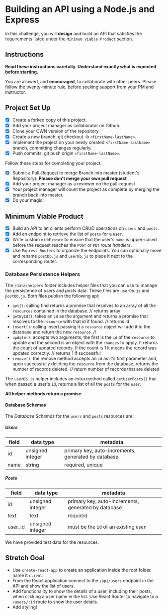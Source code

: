 # Building an API using a Node.js and Express

In this challenge, you will **design** and build an API that satisfies the requirements listed under the `Minimum Viable Product` section.

## Instructions

**Read these instructions carefully. Understand exactly what is expected before starting.**

You are allowed, and **encouraged**, to collaborate with other peers. Please follow the twenty-minute rule, before seeking support from your PM and Instructor.

## Project Set Up

- [x] Create a forked copy of this project.
- [x] Add your project manager as collaborator on Github.
- [x] Clone your OWN version of the repository.
- [x] Create a new branch: git checkout -b `<firstName-lastName>`.
- [x] Implement the project on your newly created `<firstName-lastName>` branch, committing changes regularly.
- [x] Push commits: git push origin `<firstName-lastName>`.

Follow these steps for completing your project.

- [x] Submit a Pull-Request to merge <firstName-lastName> Branch into master (student's Repository). **Please don't merge your own pull request**
- [x] Add your project manager as a reviewer on the pull-request
- [x] Your project manager will count the project as complete by merging the branch back into master.
- [x] Do your magic!

## Minimum Viable Product

- [x] Build an API to let clients perform CRUD operations on `users` and `posts`.
- [x] Add an endpoint to retrieve the list of `posts` for a `user`.
- [x] Write custom `middleware` to ensure that the user's `name` is upper-cased before the request reaches the `POST` or `PUT` _route handlers_.
- [x] Use `Express Routers` to organize the endpoints. You can optionally move and rename `postDb.js` and `userDb.js` to place it next to the corresponding router.

### Database Persistence Helpers

The `/data/helpers` folder includes helper files that you can use to manage the persistence of _users_ and _posts_ data. These files are `userDb.js` and `postDb.js`. Both files publish the following api:

- `get()`: calling find returns a promise that resolves to an array of all the `resources` contained in the database. // returns array
- `getById()`: takes an `id` as the argument and returns a promise that resolves to the `resource` with that id if found. // returns id
- `insert()`: calling insert passing it a `resource` object will add it to the database and return the new `resource`. // 
- `update()`: accepts two arguments, the first is the `id` of the `resource` to update and the second is an object with the `changes` to apply. It returns the count of updated records. If the count is 1 it means the record was updated correctly. // returns 1 if successful
- `remove()`: the remove method accepts an `id` as it's first parameter and, upon successfully deleting the `resource` from the database, returns the number of records deleted. // return number of records that are deleted

The `userDb.js` helper includes an extra method called `getUserPosts()` that when passed a user's `id`, returns a list of all the `posts` for the `user`.

**All helper methods return a promise.**

#### Database Schemas

The _Database Schemas_ for the `users` and `posts` resources are:

##### Users

| field | data type        | metadata                                            |
| ----- | ---------------- | --------------------------------------------------- |
| id    | unsigned integer | primary key, auto-increments, generated by database |
| name  | string           | required, unique                                    |

##### Posts

| field   | data type        | metadata                                            |
| ------- | ---------------- | --------------------------------------------------- |
| id      | unsigned integer | primary key, auto-increments, generated by database |
| text    | text             | required                                            |
| user_id | unsigned integer | must be the `id` of an existing `user`              |

We have provided test data for the resources.

## Stretch Goal

- Use `create-react-app` to create an application inside the root folder, name it `client`.
- From the React application connect to the `/api/users` endpoint in the API and show the list of users.
- Add functionality to show the details of a user, including their posts, when clicking a user name in the list. Use React Router to navigate to a `/users/:id` route to show the user details.
- Add styling!
